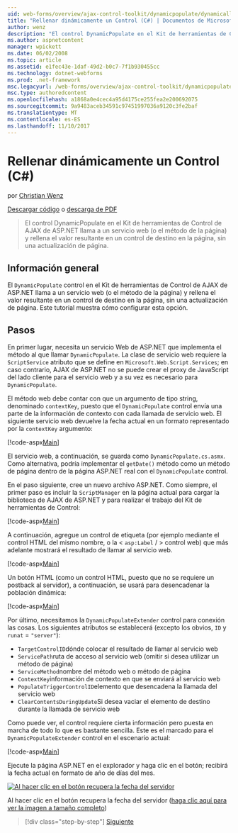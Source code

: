 ```yaml
---
uid: web-forms/overview/ajax-control-toolkit/dynamicpopulate/dynamically-populating-a-control-cs
title: "Rellenar dinámicamente un Control (C#) | Documentos de Microsoft"
author: wenz
description: "El control DynamicPopulate en el Kit de herramientas de Control de AJAX de ASP.NET llama a un servicio web (o el método de la página) y rellena el valor resultante en un control de destino en t..."
ms.author: aspnetcontent
manager: wpickett
ms.date: 06/02/2008
ms.topic: article
ms.assetid: e1fec43e-1daf-49d2-b0c7-7f1b930455cc
ms.technology: dotnet-webforms
ms.prod: .net-framework
msc.legacyurl: /web-forms/overview/ajax-control-toolkit/dynamicpopulate/dynamically-populating-a-control-cs
msc.type: authoredcontent
ms.openlocfilehash: a1868a0e4cec4a95d4175ce255fea2e200692075
ms.sourcegitcommit: 9a9483aceb34591c97451997036a9120c3fe2baf
ms.translationtype: MT
ms.contentlocale: es-ES
ms.lasthandoff: 11/10/2017
---
```

<a name="dynamically-populating-a-control-c"></a>Rellenar dinámicamente un Control (C#)
====================
por [Christian Wenz](https://github.com/wenz)

[Descargar código](http://download.microsoft.com/download/d/8/f/d8f2f6f9-1b7c-46ad-9252-e1fc81bdea3e/dynamicpopulate0.cs.zip) o [descarga de PDF](http://download.microsoft.com/download/b/6/a/b6ae89ee-df69-4c87-9bfb-ad1eb2b23373/dynamicpopulate0CS.pdf)

> El control DynamicPopulate en el Kit de herramientas de Control de AJAX de ASP.NET llama a un servicio web (o el método de la página) y rellena el valor resultante en un control de destino en la página, sin una actualización de página.


## <a name="overview"></a>Información general

El `DynamicPopulate` control en el Kit de herramientas de Control de AJAX de ASP.NET llama a un servicio web (o el método de la página) y rellena el valor resultante en un control de destino en la página, sin una actualización de página. Este tutorial muestra cómo configurar esta opción.

## <a name="steps"></a>Pasos

En primer lugar, necesita un servicio Web de ASP.NET que implementa el método al que llamar `DynamicPopulate`. La clase de servicio web requiere la `ScriptService` atributo que se define en `Microsoft.Web.Script.Services`; en caso contrario, AJAX de ASP.NET no se puede crear el proxy de JavaScript del lado cliente para el servicio web y a su vez es necesario para `DynamicPopulate`.

El método web debe contar con que un argumento de tipo string, denominado `contextKey`, puesto que el `DynamicPopulate` control envía una parte de la información de contexto con cada llamada de servicio web. El siguiente servicio web devuelve la fecha actual en un formato representado por la `contextKey` argumento:

[!code-aspx[Main](dynamically-populating-a-control-cs/samples/sample1.aspx)]

El servicio web, a continuación, se guarda como `DynamicPopulate.cs.asmx`. Como alternativa, podría implementar el `getDate()` método como un método de página dentro de la página ASP.NET real con el `DynamicPopulate` control.

En el paso siguiente, cree un nuevo archivo ASP.NET. Como siempre, el primer paso es incluir la `ScriptManager` en la página actual para cargar la biblioteca de AJAX de ASP.NET y para realizar el trabajo del Kit de herramientas de Control:

[!code-aspx[Main](dynamically-populating-a-control-cs/samples/sample2.aspx)]

A continuación, agregue un control de etiqueta (por ejemplo mediante el control HTML del mismo nombre, o la &lt; `asp:Label`  / &gt; control web) que más adelante mostrará el resultado de llamar al servicio web.

[!code-aspx[Main](dynamically-populating-a-control-cs/samples/sample3.aspx)]

Un botón HTML (como un control HTML, puesto que no se requiere un postback al servidor), a continuación, se usará para desencadenar la población dinámica:

[!code-aspx[Main](dynamically-populating-a-control-cs/samples/sample4.aspx)]

Por último, necesitamos la `DynamicPopulateExtender` control para conexión las cosas. Los siguientes atributos se establecerá (excepto los obvios, `ID` y `runat` = `"server"`):

- `TargetControlID`dónde colocar el resultado de llamar al servicio web
- `ServicePath`ruta de acceso al servicio web (omitir si desea utilizar un método de página)
- `ServiceMethod`nombre del método web o método de página
- `ContextKey`información de contexto en que se enviará al servicio web
- `PopulateTriggerControlID`elemento que desencadena la llamada del servicio web
- `ClearContentsDuringUpdate`Si desea vaciar el elemento de destino durante la llamada de servicio web

Como puede ver, el control requiere cierta información pero puesta en marcha de todo lo que es bastante sencilla. Este es el marcado para el `DynamicPopulateExtender` control en el escenario actual:

[!code-aspx[Main](dynamically-populating-a-control-cs/samples/sample5.aspx)]

Ejecute la página ASP.NET en el explorador y haga clic en el botón; recibirá la fecha actual en formato de año de días del mes.


[![Al hacer clic en el botón recupera la fecha del servidor](dynamically-populating-a-control-cs/_static/image2.png)](dynamically-populating-a-control-cs/_static/image1.png)

Al hacer clic en el botón recupera la fecha del servidor ([haga clic aquí para ver la imagen a tamaño completo](dynamically-populating-a-control-cs/_static/image3.png))

>[!div class="step-by-step"]
[Siguiente](dynamically-populating-a-control-using-javascript-code-cs.md)
